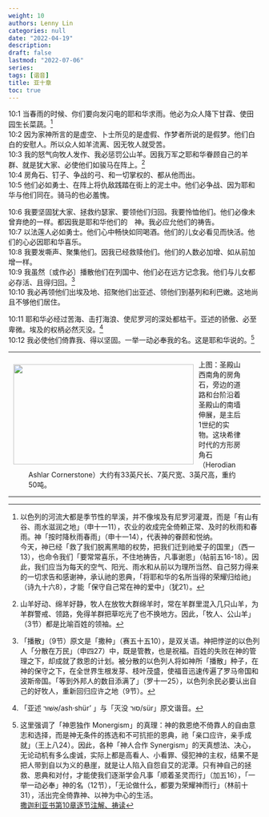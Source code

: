 ```yaml
---
weight: 10
authors: Lenny Lin
categories: null
date: "2022-04-19"
description: 
draft: false
lastmod: "2022-07-06"
series:
tags: [谐音]
title: 亚十章
toc: true
---
```



<!--more-->

10:1 当春雨的时候、你们要向发闪电的耶和华求雨。他必为众人降下甘霖、使田园生长菜蔬。[^1]    
10:2 因为家神所言的是虚空、卜士所见的是虚假、作梦者所说的是假梦。他们白白的安慰人。所以众人如羊流离、因无牧人就受苦。    
10:3 我的怒气向牧人发作、我必惩罚公山羊。因我万军之耶和华眷顾自己的羊群、就是犹大家、必使他们如骏马在阵上。[^2]    
10:4 房角石、钉子、争战的弓、和一切掌权的、都从他而出。    
10:5 他们必如勇士、在阵上将仇敌践踏在街上的泥土中。他们必争战、因为耶和华与他们同在。骑马的也必羞愧。    

10:6 我要坚固犹大家、拯救约瑟家、要领他们归回。我要怜恤他们。他们必像未曾弃绝的一样。都因我是耶和华他们的　神。我必应允他们的祷告。    
10:7 以法莲人必如勇士。他们心中畅快如同喝酒。他们的儿女必看见而快活。他们的心必因耶和华喜乐。    
10:8 我要发嘶声、聚集他们。因我已经救赎他们。他们的人数必加增、如从前加增一样。    
10:9 我虽然〔或作必〕播散他们在列国中、他们必在远方记念我。他们与儿女都必存活、且得归回。[^3]    
10:10 我必再领他们出埃及地、招聚他们出亚述、领他们到基列和利巴嫩。这地尚且不够他们居住。    

10:11 耶和华必经过苦海、击打海浪、使尼罗河的深处都枯干。亚述的骄傲、必至卑微。埃及的权柄必然灭没。[^4]    
10:12 我必使他们倚靠我、得以坚固。一举一动必奉我的名。这是耶和华说的。[^5]    

---
<div class = "row">
<img width ="360" height= "200" src = "/docs/images/herodian-ashlar-cornerstone.jpg" style ="float: left" HSPACE="10" VSPACE="10"/>
<figure>上图：圣殿山西南角的房角石，旁边的道路和台阶沿着圣殿山的南墙伸展，是主后1世纪的实物。这块希律时代的方形房角石（Herodian Ashlar Cornerstone）大约有33英尺长、7英尺宽、3英尺高，重约50吨。</figure>
</dvi>

---
[^1]: 以色列的河流大都是季节性的旱溪，并不像埃及有尼罗河灌溉，而是「有山有谷、雨水滋润之地」（申十一11），农业的收成完全倚赖正常、及时的秋雨和春雨。神「按时降秋雨春雨」（申十一14），代表神的眷顾和悦纳。  
今天，神已经「救了我们脱离黑暗的权势，把我们迁到祂爱子的国里」（西一13），也命令我们「要常常喜乐，不住地祷告，凡事谢恩」（帖前五16-18）。因此，我们应当为每天的空气、阳光、雨水和从前以为理所当然、自己努力得来的一切求告和感谢神，承认祂的恩典，「将耶和华的名所当得的荣耀归给祂」（诗九十六8），才能「保守自己常在神的爱中」（犹21）。  
[^2]: 山羊好动、绵羊好静，牧人在放牧大群绵羊时，常在羊群里混入几只山羊，为羊群警戒、领路，免得羊群把草吃光了也不换地方。因此，「牧人、公山羊」（3节）都是比喻百姓的领袖。
[^3]: 「播散」（9节）原文是「撒种」（赛五十五10），是双关语。神把悖逆的以色列人「分散在万民」（申四27）中，既是管教，也是祝福。百姓的失败在神的管理之下，却成就了救恩的计划。被分散的以色列人将如神所「播散」种子，在神的保守之下，在全世界生根发芽、枝叶茂盛，使福音迅速传遍了罗马帝国和波斯帝国。「等到外邦人的数目添满了」（罗十一25），以色列余民必要认出自己的好牧人，重新回归应许之地（9节）。  
[^4]: 「亚述 אַשּׁוּר/ash·shür’ 」与「灭没 סוּר/sür」原文谐音。
[^5]: 这里强调了「神恩独作 Monergism」的真理：神的救恩绝不倚靠人的自由意志和选择，而是神无条件的拣选和不可抗拒的恩典，祂「亲口应许，亲手成就」（王上八24）。因此，各种「神人合作 Synergism」的天真想法、决心，无论动机有多么虔诚，实际上都是高看人、小看罪、侵犯神的主权，结果不是把人带到自以为义的悬崖，就是让人陷入自怨自艾的泥潭。只有神自己的拯救、恩典和对付，才能使我们逐渐学会凡事「顺着圣灵而行」（加五16），「一举一动必奉」神的名（12节），「无论做什么，都要为荣耀神而行」（林前十31），活出完全倚靠神、以神为中心的生活。  
[撒迦利亚书第10章逐节注解、祷读](https://cmcbiblereading.com/2016/10/31/%e6%92%92%e8%bf%a6%e5%88%a9%e4%ba%9a%e4%b9%a6%e7%ac%ac10%e7%ab%a0%e9%80%90%e8%8a%82%e6%b3%a8%e8%a7%a3%e3%80%81%e7%a5%b7%e8%af%bb/)